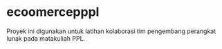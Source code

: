# ecoomercepppl
Proyek ini digunakan untuk latihan kolaborasi tim pengembang perangkat lunak pada matakuliah PPL.
